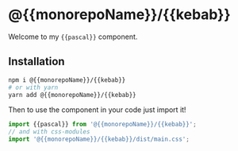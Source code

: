 # @{{monorepoName}}/{{kebab}}

Welcome to my `{{pascal}}` component.

## Installation

```sh
npm i @{{monorepoName}}/{{kebab}}
# or with yarn
yarn add @{{monorepoName}}/{{kebab}}
```

Then to use the component in your code just import it!

```js
import {{pascal}} from '@{{monorepoName}}/{{kebab}}';
// and with css-modules
import '@{{monorepoName}}/{{kebab}}/dist/main.css';
```
